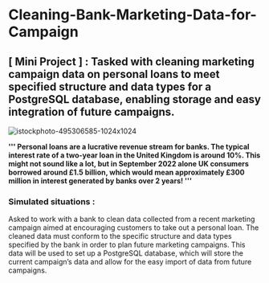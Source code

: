 # Cleaning-Bank-Marketing-Data-for-Campaign
## [ Mini Project ] : Tasked with cleaning marketing campaign data on personal loans to meet specified structure and data types for a PostgreSQL database, enabling storage and easy integration of future campaigns. 

![istockphoto-495306585-1024x1024](https://github.com/user-attachments/assets/7cfd8d2c-1fbf-402a-85b4-c0498e33c583)



**''' Personal loans are a lucrative revenue stream for banks. The typical interest rate of a two-year loan in the United Kingdom is 
around 10%. This might not sound like a lot, but in September 2022 alone UK consumers borrowed around £1.5 billion, which would mean approximately £300 million in interest generated by banks over 2 years! '''**

### Simulated situations : 
Asked to work with a bank to clean data collected from a recent marketing campaign aimed at encouraging customers to take out a personal loan. The cleaned data must conform to the specific structure and data types specified by the bank in order to plan future marketing campaigns. This data will be used to set up a PostgreSQL database, which will store the current campaign’s data and allow for the easy import of data from future campaigns.


